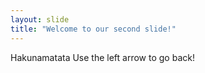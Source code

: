 ```yaml
---
layout: slide
title: "Welcome to our second slide!"
---
```

Hakunamatata
Use the left arrow to go back!
